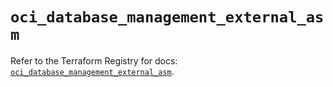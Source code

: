 # `oci_database_management_external_asm`

Refer to the Terraform Registry for docs: [`oci_database_management_external_asm`](https://registry.terraform.io/providers/oracle/oci/6.18.0/docs/resources/database_management_external_asm).
